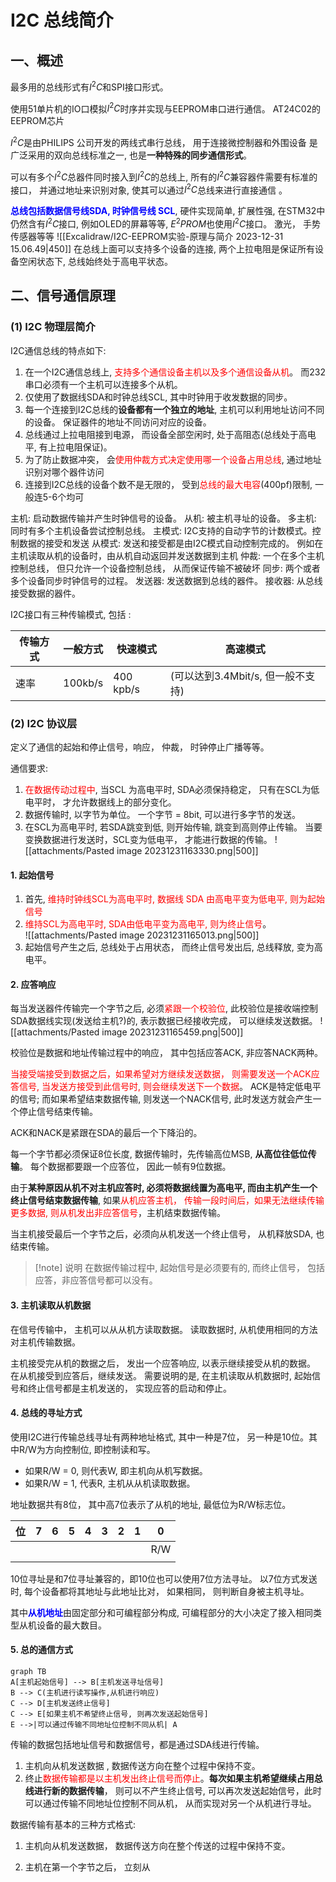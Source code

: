 
# I2C 总线简介
##  一、概述
最多用的总线形式有$I^2C$和SPI接口形式。

使用51单片机的IO口模拟$I^2 C$时序并实现与EEPROM串口进行通信。 
AT24C02的EEPROM芯片

$I^2 C$是由PHILIPS 公司开发的两线式串行总线，
用于连接微控制器和外围设备
是广泛采用的双向总线标准之一, 也是**一种特殊的同步通信形式**。

可以有多个$I^2C$总器件同时接入到$I^2C$的总线上,  所有的$I^2C$兼容器件需要有标准的接口， 并通过地址来识别对象, 使其可以通过$I^2 C$总线来进行直接通信 。 

<b><mark style="background: transparent; color: blue">总线包括数据信号线SDA, 时钟信号线 SCL</mark></b>, 硬件实现简单, 扩展性强, 在STM32中仍然含有$I^2C$接口, 例如OLED的屏幕等等, $E^2PROM$也使用$I^2 C$接口。 激光， 手势传感器等等
![[Excalidraw/I2C-EEPROM实验-原理与简介 2023-12-31 15.06.49|450]]
在总线上面可以支持多个设备的连接, 两个上拉电阻是保证所有设备空闲状态下, 总线始终处于高电平状态。
## 二、信号通信原理
### (1) I2C 物理层简介
I2C通信总线的特点如下: 
1.  在一个I2C通信总线上, <mark style="background: transparent; color: red">支持多个通信设备主机以及多个通信设备从机</mark>。 而232串口必须有一个主机可以连接多个从机。 
2. 仅使用了数据线SDA和时钟总线SCL, 其中时钟用于收发数据的同步。 
3. 每一个连接到I2C总线的**设备都有一个独立的地址**, 主机可以利用地址访问不同的设备。 保证器件的地址不同访问对应的设备。  
4. 总线通过上拉电阻接到电源， 而设备全部空闲时, 处于高阻态(总线处于高电平, 有上拉电阻保证)。
5. 为了防止数据冲突， 会<mark style="background: transparent; color: red">使用仲裁方式决定使用哪一个设备占用总线</mark>, 通过地址识别对哪个器件访问
6. 连接到I2C总线的设备个数不是无限的， 受到<mark style="background: transparent; color: red">总线的最大电容</mark>(400pf)限制, 一般连5-6个均可

主机: 启动数据传输并产生时钟信号的设备。 
从机: 被主机寻址的设备。 
多主机: 同时有多个主机设备尝试控制总线。 
主模式: I2C支持的自动字节的计数模式。控制数据的接受和发送
从模式: 发送和接受都是由I2C模式自动控制完成的。  例如在主机读取从机的设备时，由从机自动返回并发送数据到主机
仲裁: 一个在多个主机控制总线， 但只允许一个设备控制总线， 从而保证传输不被破坏
同步: 两个或者多个设备同步时钟信号的过程。 
发送器:  发送数据到总线的器件。 
接收器:  从总线接受数据的器件。

I2C接口有三种传输模式, 包括 : 

| 传输方式 | 一般方式 | 快速模式 | 高速模式 |
| ---- | ---- | ---- | ---- |
| 速率 | 100kb/s | 400 kpb/s |  (可以达到3.4Mbit/s, 但一般不支持)  |

### (2) I2C 协议层 
定义了通信的起始和停止信号，响应， 仲裁， 时钟停止广播等等。

通信要求: 
1. <mark style="background: transparent; color: red">在数据传动过程中</mark>, 当SCL 为高电平时, SDA必须保持稳定， 只有在SCL为低电平时， 才允许数据线上的部分变化。
2.  数据传输时, 以字节为单位。 一个字节 = 8bit,  可以进行多字节的发送。
3. 在SCL为高电平时, 若SDA跳变到低, 则开始传输, 跳变到高则停止传输。 
当要变换数据进行发送时，SCL变为低电平， 才能进行数据的传输。 
![[attachments/Pasted image 20231231163330.png|500]]

#### 1. 起始信号 
1. 首先, <mark style="background: transparent; color: red">维持时钟线SCL为高电平时, 数据线 SDA 由高电平变为低电平, 则为起始信号</mark> 
2. <mark style="background: transparent; color: red">维持SCL为高电平时, SDA由低电平变为高电平, 则为终止信号</mark>。  
![[attachments/Pasted image 20231231165013.png|500]]
3. 起始信号产生之后, 总线处于占用状态， 而终止信号发出后, 总线释放, 变为高电平。 

#### 2.  应答响应 
每当发送器件传输完一个字节之后, 必须<mark style="background: transparent; color: red">紧跟一个校验位</mark>, 此校验位是接收端控制SDA数据线实现(发送给主机?)的, 表示数据已经接收完成， 可以继续发送数据。 
![[attachments/Pasted image 20231231165459.png|500]]

校验位是数据和地址传输过程中的响应， 其中包括应答ACK, 非应答NACK两种。 

<mark style="background: transparent; color: red">当接受端接受到数据之后，如果希望对方继续发送数据， 则需要发送一个ACK应答信号, 当发送方接受到此信号时, 则会继续发送下一个数据</mark>。 ACK是特定低电平的信号;  而如果希望结束数据传输, 则发送一个NACK信号, 此时发送方就会产生一个停止信号结束传输。

ACK和NACK是紧跟在SDA的最后一个下降沿的。

每一个字节都必须保证8位长度,  数据传输时，先传输高位MSB, **从高位往低位传输**。 每个数据都要跟一个应答位， 因此一帧有9位数据。

由于**某种原因从机不对主机应答时, 必须将数据线置为高电平, 而由主机产生一个终止信号结束数据传输**, 如果<mark style="background: transparent; color: red">从机应答主机， 传输一段时间后，如果无法继续传输更多数据,  则从机发出非应答信号</mark>，主机结束数据传输。

当主机接受最后一个字节之后，必须向从机发送一个终止信号， 从机释放SDA, 也结束传输。 

> [!note] 说明
> 在数据传输过程中, 起始信号是必须要有的, 而终止信号， 包括应答，非应答信号都可以没有。

#### 3.  主机读取从机数据
在信号传输中， 主机可以从从机方读取数据。 读取数据时, 从机使用相同的方法对主机传输数据。

主机接受完从机的数据之后， 发出一个应答响应,  以表示继续接受从机的数据。 在从机接受到应答后，继续发送。
需要说明的是, 在主机读取从机数据时, 起始信号和终止信号都是主机发送的， 实现应答的启动和停止。 

#### 4. 总线的寻址方式 
使用I2C进行传输总线寻址有两种地址格式, 其中一种是7位， 另一种是10位。其中R/W为方向控制位, 即控制读和写。 
-  如果R/W = 0, 则代表W, 即主机向从机写数据。
- 如果R/W = 1, 代表R, 主机从从机读取数据。

地址数据共有8位， 其中高7位表示了从机的地址, 最低位为R/W标志位。 

| 位 | 7 | 6 | 5 | 4 | 3 | 2 | 1 | 0 |
| ---- | ---- | ---- | ---- | ---- | ---- | ---- | ---- | ---- |
|  |  |  |  |  |  |  |  | R/W |
|  |  |  |  |  |  |  |  |  |

10位寻址是和7位寻址兼容的，即10位也可以使用7位方法寻址。 
以7位方式发送时, 每个设备都将其地址与此地址比对， 如果相同， 则判断自身被主机寻址。 

其中<b><mark style="background: transparent; color: blue">从机地址</mark></b>由固定部分和可编程部分构成, 可编程部分的大小决定了接入相同类型从机设备的最大数目。

#### 5. 总的通信方式 
```mermaid 
graph TB
A[主机起始信号] --> B[主机发送寻址信号] 
B --> C(主机进行读写操作,从机进行响应)
C --> D[主机发送终止信号]
C --> E[如果主机不希望终止信号, 则再次发送起始信号]
E -->|可以通过传输不同地址位控制不同从机| A
```
传输的数据包括地址信号和数据信号，都是通过SDA线进行传输。
1. 主机向从机发送数据 , 数据传送方向在整个过程中保持不变。 
2. 终止<mark style="background: transparent; color: red">数据传输都是以主机发出终止信号而停止</mark>。**每次如果主机希望继续占用总线进行新的数据传输**， 则可以不产生终止信号, 可以再次发送起始信号，此时可以通过传输不同地址位控制不同从机， 从而实现对另一个从机进行寻址。

数据传输有基本的三种方式格式: 
1. 主机向从机发送数据， 数据传送方向在整个传送的过程中保持不变。 
   
2. 主机在第一个字节之后， 立刻从